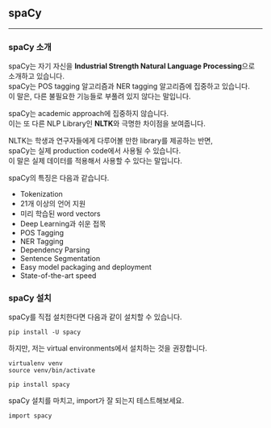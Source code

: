 ## spaCy
---

### spaCy 소개
spaCy는 자기 자신을 **Industrial Strength Natural Language Processing**으로 소개하고 있습니다.   
spaCy는 POS tagging 알고리즘과 NER tagging 알고리즘에 집중하고 있습니다.   
이 말은, 다른 불필요한 기능들로 부풀려 있지 않다는 말입니다.   

spaCy는 academic approach에 집중하지 않습니다.   
이는 또 다른 NLP Library인 **NLTK**와 극명한 차이점을 보여줍니다.   

NLTK는 학생과 연구자들에게 다루어볼 만한 library를 제공하는 반면,   
spaCy는 실제 production code에서 사용될 수 있습니다.   
이 말은 실제 데이터를 적용해서 사용할 수 있다는 말입니다.   

spaCy의 특징은 다음과 같습니다.   

* Tokenization
* 21개 이상의 언어 지원
* 미리 학습된 word vectors
* Deep Learning과 쉬운 접목
* POS Tagging
* NER Tagging
* Dependency Parsing
* Sentence Segmentation
* Easy model packaging and deployment
* State-of-the-art speed

### spaCy 설치

spaCy를 직접 설치한다면 다음과 같이 설치할 수 있습니다.   

```
pip install -U spacy
```

하지만, 저는 virtual environments에서 설치하는 것을 권장합니다.   

```
virtualenv venv
source venv/bin/activate

pip install spacy
```

spaCy 설치를 마치고, import가 잘 되는지 테스트해보세요.   

```
import spacy
```